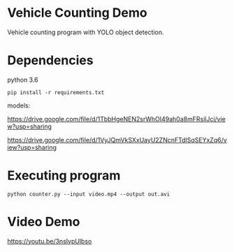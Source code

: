
Vehicle Counting Demo
========================
Vehicle counting program with YOLO object detection.


Dependencies
========================
python 3.6

```
pip install -r requirements.txt
```

models:

https://drive.google.com/file/d/1TbbHgeNEN2srWhOI49ah0a8mFRsilJci/view?usp=sharing

https://drive.google.com/file/d/1VyJQmVkSXxUayU2ZNcnFTdISqSEYxZq6/view?usp=sharing

Executing program
========================
```
python counter.py --input video.mp4 --output out.avi
```

Video Demo
========================
https://youtu.be/3nsIvpUlbso
